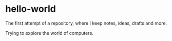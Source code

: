 # hello-world
The first attempt of a repository, where I keep notes, ideas, drafts and more.

Trying to explore the world of computers.
